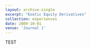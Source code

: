 ```yaml
---
layout: archive-single
excerpt: "Exotic Equity Derivatives" 
collection: experiences
date: 2009-10-01
venue: 'Journal 1'
---
```


TEST
